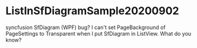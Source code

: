 # ListInSfDiagramSample20200902
syncfusion SfDiagram (WPF) bug? I can't set PageBackground of PageSettings to Transparent when I put SfDiagram in ListView. What do you know?
